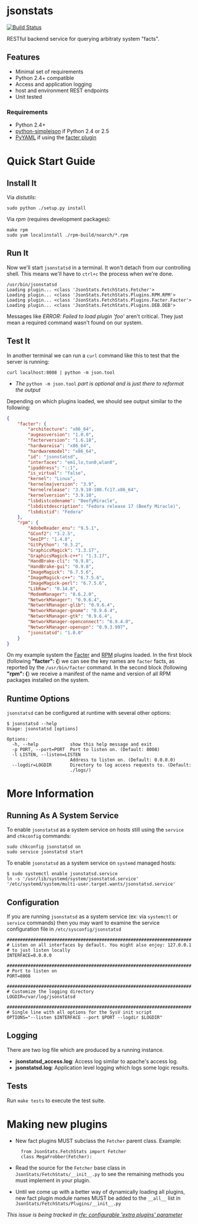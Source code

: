 # jsonstats
[![Build Status](https://travis-ci.org/RHInception/jsonstats.png?branch=devel)](https://travis-ci.org/RHInception/jsonstats)

RESTful backend service for querying arbitraty system "facts".

## Features
* Minimal set of requirements
* Python 2.4+ compatible
* Access and application logging
* host and environment REST endpoints
* Unit tested

### Requirements
* Python 2.4+
* [python-simplejson](https://pypi.python.org/pypi/simplejson/) if Python 2.4 or 2.5
* [PyYAML](https://bitbucket.org/xi/pyyaml) if using the [facter plugin](https://github.com/tbielawa/jsonstats/blob/master/JsonStats/FetchStats/Plugins/Facter.py)


# Quick Start Guide

## Install It
Via *distutils*:

    sudo python ./setup.py install

Via *rpm* (requires development packages):

    make rpm
    sudo yum localinstall ./rpm-build/noarch/*.rpm

## Run It
Now we'll start `jsonstatsd` in a terminal. It won't detach from our
controlling shell. This means we'll have to `ctrl+c` the process when
we're done.

    /usr/bin/jsonstatsd
    Loading plugin... <class 'JsonStats.FetchStats.Fetcher'>
    Loading plugin... <class 'JsonStats.FetchStats.Plugins.RPM.RPM'>
    Loading plugin... <class 'JsonStats.FetchStats.Plugins.Facter.Facter'>
    Loading plugin... <class 'JsonStats.FetchStats.Plugins.DEB.DEB'>

Messages like *ERROR: Failed to load plugin 'foo'* aren't
critical. They just mean a required command wasn't found on our
system.

## Test It
In another terminal we can run a `curl` command like this to test
that the server is running:

    curl localhost:8008 | python -m json.tool

* *The* `python -m json.tool` *part is optional and is just there to reformat the output*

Depending on which plugins loaded, we should see output similar to the
following:

```json
{
    "facter": {
        "architecture": "x86_64",
        "augeasversion": "1.0.0",
        "facterversion": "1.6.18",
        "hardwareisa": "x86_64",
        "hardwaremodel": "x86_64",
        "id": "jsonstatsd",
        "interfaces": "em1,lo,tun0,wlan0",
        "ipaddress": "::1",
        "is_virtual": "false",
        "kernel": "Linux",
        "kernelmajversion": "3.9",
        "kernelrelease": "3.9.10-100.fc17.x86_64",
        "kernelversion": "3.9.10",
        "lsbdistcodename": "BeefyMiracle",
        "lsbdistdescription": "Fedora release 17 (Beefy Miracle)",
        "lsbdistid": "Fedora"
    },
    "rpm": {
        "AdobeReader_enu": "9.5.1",
        "GConf2": "3.2.5",
        "GeoIP": "1.4.8",
        "GitPython": "0.3.2",
        "GraphicsMagick": "1.3.17",
        "GraphicsMagick-c++": "1.3.17",
        "HandBrake-cli": "0.9.8",
        "HandBrake-gui": "0.9.8",
        "ImageMagick": "6.7.5.6",
        "ImageMagick-c++": "6.7.5.6",
        "ImageMagick-perl": "6.7.5.6",
        "LibRaw": "0.14.8",
        "ModemManager": "0.6.2.0",
        "NetworkManager": "0.9.6.4",
        "NetworkManager-glib": "0.9.6.4",
        "NetworkManager-gnome": "0.9.6.4",
        "NetworkManager-gtk": "0.9.6.4",
        "NetworkManager-openconnect": "0.9.4.0",
        "NetworkManager-openvpn": "0.9.3.997",
        "jsonstatsd": "1.0.0"
    }
}
```

On my example system the
[Facter](http://puppetlabs.com/blog/facter-part-1-facter-101) and
[RPM](http://www.rpm.org/) plugins loaded. In the first block
(following **"facter": {**) we can see the key names are `facter` facts,
as reported by the `/usr/bin/facter` command. In the second block
(following **"rpm": {**) we receive a manifest of the name and version
of all RPM packages installed on the system.


## Runtime Options
`jsonstatsd` can be configured at runtime with several other options:

    $ jsonstatsd --help
    Usage: jsonstatsd [options]

    Options:
      -h, --help            show this help message and exit
      -p PORT, --port=PORT  Port to listen on. (Default: 8008)
      -l LISTEN, --listen=LISTEN
                            Address to listen on. (Default: 0.0.0.0)
      --logdir=LOGDIR       Directory to log access requests to. (Default:
                            ./logs/)


# More Information

## Running As A System Service
To enable `jsonstatsd` as a system service on hosts still using the
`service` and `chkconfig` commands:

    sudo chkconfig jsonstatsd on
    sudo service jsonstatsd start

To enable `jsonstatsd` as a system service on `systemd` managed hosts:

    $ sudo systemctl enable jsonstatsd.service
    ln -s '/usr/lib/systemd/system/jsonstatsd.service' '/etc/systemd/system/multi-user.target.wants/jsonstatsd.service'


## Configuration
If you are running `jsonstatsd` as a system service (ex: via
`systemctl` or `service` commands) then you may want to examine the
service configuration file in `/etc/sysconfig/jsonstatsd`


    ######################################################################
    # Listen on all interfaces by default. You might also enjoy: 127.0.0.1
    # to just listen locally
    INTERFACE=0.0.0.0

    ######################################################################
    # Port to listen on
    PORT=8008

    ######################################################################
    # Customize the logging directory
    LOGDIR=/var/log/jsonstatsd

    ######################################################################
    # Single line with all options for the SysV init script
    OPTIONS="--listen $INTERFACE --port $PORT --logdir $LOGDIR"


## Logging
There are two log file which are produced by a running instance.

* **jsonstatsd_access.log**: Access log similar to apache's access log.
* **jsonstatsd.log**: Application level logging which logs some logic results.


## Tests
Run `make tests` to execute the test suite.


# Making new plugins
* New fact plugins MUST subclass the `Fetcher` parent class. Example:

        from JsonStats.FetchStats import Fetcher
        class MegaFrobber(Fetcher):

* Read the source for the `Fetcher` base class in
  `JsonStats/FetchStats/__init__.py` to see the remaining methods you
  must implement in your plugin.


* Until we come up with a better way of dynamically loading all
  plugins, new fact plugin module names MUST be added to the `__all__`
  list in `JsonStats/FetchStats/Plugins/__init__.py`

*This issue is being tracked in [rfe: configurable 'extra plugins' parameter](https://github.com/RHInception/jsonstats/issues/2)*
